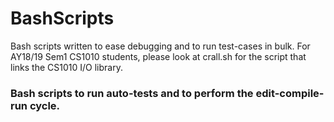 # BashScripts

Bash scripts written to ease debugging and to run test-cases in bulk. For AY18/19 Sem1 CS1010 students, please look at crall.sh for the script that links the CS1010 I/O library. 

### Bash scripts to run auto-tests and to perform the edit-compile-run cycle. 
